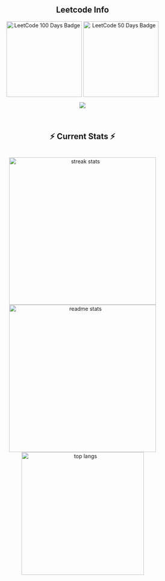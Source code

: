 <div align="center"> 
  <h2 align="center">Leetcode Info</h2>  
  <p align="center">
    <a href="https://leetcode.com/u/sam-2003/" target="_blank"><img align="center" src="https://assets.leetcode.com/static_assets/marketing/2024-100.gif" alt="LeetCode 100 Days Badge" height="200" width="200" /></a>
    <a href="https://leetcode.com/u/sam-2003/" target="_blank"><img align="center" src="https://assets.leetcode.com/static_assets/marketing/2024-50.gif" alt="LeetCode 50 Days Badge" height="200" width="200" /></a>

  </p>
  <p align="center">
    <img align=top flex-grow=1 src="https://leetcard.jacoblin.cool/abhivatsa1185?theme=dark&font=Nunito&ext=heatmap" />
  </p>
  
  <br/>
  <h2 align="center">⚡ Current Stats ⚡</h2>
  <br>
  <div align=center>
    <img width=390 src="https://streak-stats.demolab.com/?user=abhivatsa1185&count_private=true&theme=react&border_radius=10" alt="streak stats"/>
    <img width=390 src="https://github-readme-stats.vercel.app/api?username=abhivatsa1185&show_icons=true&theme=react&rank_icon=github&border_radius=10" alt="readme stats" />
    <img width=325 align="center" src="https://github-readme-stats.vercel.app/api/top-langs/?username=abhivatsa1185&hide=HTML&langs_count=8&layout=compact&theme=react&border_radius=10&size_weight=0.5&count_weight=0.5&exclude_repo=github-readme-stats" alt="top langs" />
  </div>
  <br/>
